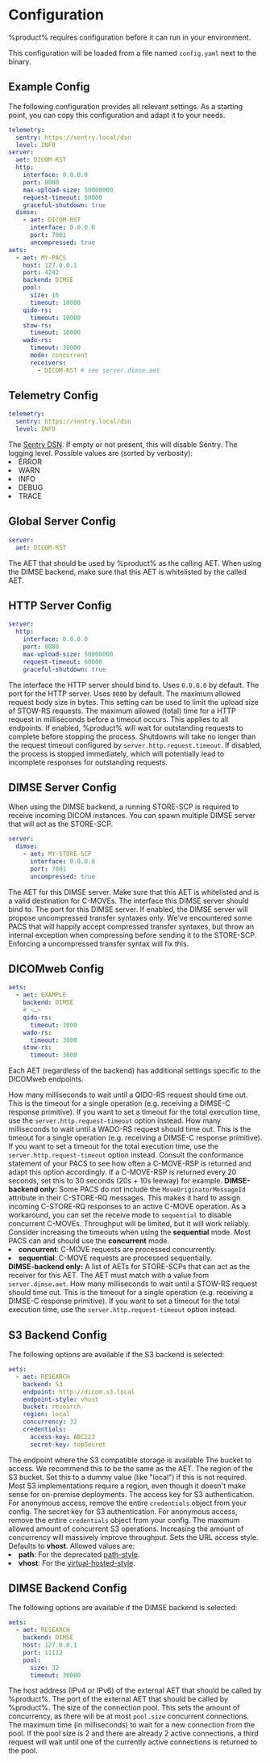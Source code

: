 # Configuration

%product% requires configuration before it can run in your environment.

This configuration will be loaded from a file named `config.yaml` next to the binary.

## Example Config

The following configuration provides all relevant settings.
As a starting point, you can copy this configuration and adapt it to your needs.

```yaml
telemetry:
  sentry: https://sentry.local/dsn
  level: INFO
server:
  aet: DICOM-RST
  http:
    interface: 0.0.0.0
    port: 8080
    max-upload-size: 50000000
    request-timeout: 60000
    graceful-shutdown: true
  dimse:
    - aet: DICOM-RST
      interface: 0.0.0.0
      port: 7001
      uncompressed: true
aets:
  - aet: MY-PACS
    host: 127.0.0.1
    port: 4242
    backend: DIMSE
    pool:
      size: 16
      timeout: 10000
    qido-rs:
      timeout: 10000
    stow-rs:
      timeout: 10000
    wado-rs:
      timeout: 30000
      mode: concurrent
      receivers:
        - DICOM-RST # see server.dimse.aet
```

## Telemetry Config

```yaml
telemetry:
  sentry: https://sentry.local/dsn
  level: INFO
```

<deflist>
    <def title="telemetry.sentry">
        The <a href="https://docs.sentry.io/concepts/key-terms/dsn-explainer/">Sentry DSN</a>. 
        If empty or not present, this will disable Sentry.
    </def>
    <def title="telemetry.level">
        The logging level. Possible values are (sorted by verbosity): 
        <list>
          <li>ERROR</li>
          <li>WARN</li>
          <li>INFO</li>
          <li>DEBUG</li>
          <li>TRACE</li>
        </list>
    </def>
</deflist>

## Global Server Config

```yaml
server:
  aet: DICOM-RST
```

<deflist>
    <def title="server.aet">
        The AET that should be used by %product% as the calling AET. 
        When using the DIMSE backend, make sure that this AET is whitelisted by the called AET. 
    </def>
</deflist>

## HTTP Server Config

```yaml
server:
  http:
    interface: 0.0.0.0
    port: 8080
    max-upload-size: 50000000
    request-timeout: 60000
    graceful-shutdown: true
```

<deflist>
    <def title="server.http.interface" id="server.http.interface">
        The interface the HTTP server should bind to. Uses <code>0.0.0.0</code> by default.
    </def>
    <def title="server.http.port" id="server.http.port">
        The port for the HTTP server. Uses <code>8080</code> by default.
    </def>
    <def title="server.http.max-upload-size" id="server.http.max-upload-size">
        The maximum allowed request body size in bytes. 
        This setting can be used to limit the upload size of STOW-RS requests.
    </def>
    <def title="server.http.request-timeout" id="server.http.request.timeout">
        The maximum allowed (total) time for a HTTP request in milliseconds before a timeout occurs. This applies to all endpoints.
    </def>
    <def title="server.http.graceful-shutdown" id="server.http.graceful-shutdown">
        If enabled, %product% will wait for outstanding requests to complete before stopping the process.
        Shutdowns will take no longer than the request timeout configured by <code>server.http.request.timeout</code>.
        If disabled, the process is stopped immediately, which will potentially lead to incomplete responses for outstanding requests.
    </def>
</deflist>

## DIMSE Server Config

When using the DIMSE backend, a running STORE-SCP is required to receive incoming DICOM instances.
You can spawn multiple DIMSE server that will act as the STORE-SCP.

```yaml
server:
  dimse:
    - aet: MY-STORE-SCP
      interface: 0.0.0.0
      port: 7001
      uncompressed: true
```

<deflist>
    <def title="server.dimse.aet" id="server.dimse.aet">
    The AET for this DIMSE server. Make sure that this AET is whitelisted and is a valid destination for C-MOVEs.
    </def>
    <def title="server.dimse.interface" id="server.dimse.interface">
    The interface this DIMSE server should bind to.
    </def>
    <def title="server.dimse.port" id="server.dimse.port">
    The port for this DIMSE server.
    </def>
    <def title="server.dimse.uncompressed" id="server.dimse.uncompressed">
    If enabled, the DIMSE server will propose uncompressed transfer syntaxes only.
    We've encountered some PACS that will happily accept compressed transfer syntaxes, 
    but throw an internal exception when compressing before sending it to the STORE-SCP.
    Enforcing a uncompressed transfer syntax will fix this.
    </def>

</deflist>

## DICOMweb Config

```yaml
aets:
  - aet: EXAMPLE
    backend: DIMSE
    # <…>
    qido-rs:
      timeout: 3000
    wado-rs:
      timeout: 3000
    stow-rs:
      timeout: 3000
```

Each AET (regardless of the backend) has additional settings specific to the DICOMweb endpoints.

<deflist>
    <def title="qido-rs.timeout" id="dicomweb.qido-rs.timeout">
    How many milliseconds to wait until a QIDO-RS request should time out.
    This is the timeout for a single operation (e.g. receiving a DIMSE-C response primitive).
    If you want to set a timeout for the total execution time, use the <code>server.http.request-timeout</code> option instead.
    </def>
    <def title="wado-rs.timeout" id="dicomweb.wado-rs.timeout">
    How many milliseconds to wait until a WADO-RS request should time out.
    This is the timeout for a single operation (e.g. receiving a DIMSE-C response primitive).
    If you want to set a timeout for the total execution time, use the <code>server.http.request-timeout</code> option instead.
    Consult the conformance statement of your PACS to see how often a C-MOVE-RSP is returned and adapt this option accordingly.
    If a C-MOVE-RSP is returned every 20 seconds, set this to 30 seconds (20s + 10s leeway) for example.
    </def>
    <def title="wado-rs.mode" id="dicomweb.wado-rs.mode">
    <b>DIMSE-backend only:</b>
    Some PACS do not include the <code>MoveOriginatorMessageId</code> attribute in their C-STORE-RQ messages.
    This makes it hard to assign incoming C-STORE-RQ responses to an active C-MOVE operation.
    As a workaround, you can set the receive mode to <code>sequential</code> to disable concurrent C-MOVEs.
    Throughput will be limited, but it will work reliably. Consider increasing the timeouts when using the <b>sequential</b> mode.
    Most PACS can and should use the <b>concurrent</b> mode.
    <list>
        <li><b>concurrent</b>: C-MOVE requests are processed concurrently.</li>
        <li><b>sequential</b>: C-MOVE requests are processed sequentially.</li>
    </list>
    </def>
    <def title="wado-rs.receivers" id="dicomweb.wado-rs.receivers">
    <b>DIMSE-backend only:</b>
    A list of AETs for STORE-SCPs that can act as the receiver for this AET.
    The AET must match with a value from <code>server.dimse.aet</code>.
    </def>
    <def title="stow-rs.timeout" id="dicomweb.stow-rs.timeout">
    How many milliseconds to wait until a STOW-RS request should time out.
    This is the timeout for a single operation (e.g. receiving a DIMSE-C response primitive).
    If you want to set a timeout for the total execution time, use the <code>server.http.request-timeout</code> option instead.
    </def>
</deflist>

## S3 Backend Config

The following options are available if the S3 backend is selected:

```yaml
aets:
  - aet: RESEARCH
    backend: S3
    endpoint: http://dicom.s3.local
    endpoint-style: vhost
    bucket: research
    region: local
    concurrency: 32
    credentials:
      access-key: ABC123
      secret-key: topSecret
```

<deflist>
    <def title="endpoint" id="s3.endpoint">
    The endpoint where the S3 compatible storage is available
    </def>
    <def title="bucket" id="s3.bucket">
    The bucket to access. We recommend this to be the same as the AET.
    </def>
    <def title="region" id="s3.region">
    The region of the S3 bucket. Set this to a dummy value (like "local") if this is not required. 
    Most S3 implementations require a region, even though it doesn't make sense for on-premise deployments.
    </def>
    <def title="credentials.access-key" id="s3.credentials.access-key">
    The access key for S3 authentication. For anonymous access, remove the entire <code>credentials</code> object from your config. 
    </def>
    <def title="credentials.secret-key" id="s3.credentials.secret-key">
    The secret key for S3 authentication. For anonymous access, remove the entire <code>credentials</code> object from your config.
    </def>
    <def title="concurrency" id="s3.concurrency">
    The maximum allowed amount of concurrent S3 operations.
    Increasing the amount of concurrency will massively improve throughput.
    </def>
    <def title="endpoint-style" id="s3.endpoint-style">
        Sets the URL access style. Defaults to <b>vhost</b>.
        Allowed values are:
        <list>
        <li><b>path</b>: For the deprecated <a href="https://docs.aws.amazon.com/AmazonS3/latest/userguide/VirtualHosting.html#path-style-access">path-style</a>.</li>
        <li><b>vhost</b>: For the <a href="https://docs.aws.amazon.com/AmazonS3/latest/userguide/VirtualHosting.html#virtual-hosted-style-access">virtual-hosted-style</a>.</li>
        </list>
    </def>
</deflist>

## DIMSE Backend Config

The following options are available if the DIMSE backend is selected:

```yaml
aets:
  - aet: RESEARCH
    backend: DIMSE
    host: 127.0.0.1
    port: 11112
    pool:
      size: 32
      timeout: 30000
```

<deflist>
    <def title="host" id="dimse.host">
    The host address (IPv4 or IPv6) of the external AET that should be called by %product%. 
    </def>
    <def title="port" id="dimse.port">
    The port of the external AET that should be called by %product%.
    </def>
    <def title="pool.size" id="dimse.pool.size">
    The size of the connection pool. This sets the amount of concurrency, as there will be at most <code>pool.size</code> concurrent connections.
    </def>
    <def title="pool.timeout" id="dimse.pool.timeout">
    The maximum time (in milliseconds) to wait for a new connection from the pool.
    If the pool size is 2 and there are already 2 active connections, a third request will wait until one of the currently active connections is returned to the pool.
    </def>
</deflist>